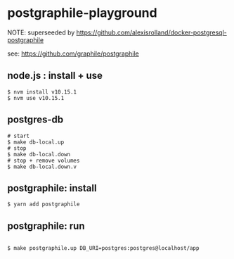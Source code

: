 # postgraphile-playground


NOTE: superseeded by https://github.com/alexisrolland/docker-postgresql-postgraphile



see: https://github.com/graphile/postgraphile

## node.js : install + use
```
$ nvm install v10.15.1
$ nvm use v10.15.1
```

## postgres-db
```
# start
$ make db-local.up
# stop
$ make db-local.down
# stop + remove volumes
$ make db-local.down.v
```

## postgraphile: install
```
$ yarn add postgraphile
```

## postgraphile: run 
```

$ make postgraphile.up DB_URI=postgres:postgres@localhost/app

```


